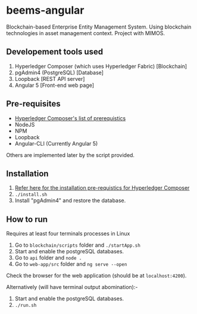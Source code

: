 # beems-angular 

[HCP]: https://hyperledger.github.io/composer/latest/installing/installing-prereqs.html "Installing pre-requisites by Hyperledger Composer documentation"

Blockchain-based Enterprise Entity Management System. Using blockchain technologies in asset management context. Project with MIMOS.

## Developement tools used

1. Hyperledger Composer (which uses Hyperledger Fabric) [Blockchain]
1. pgAdmin4 (PostgreSQL) [Database]
1. Loopback [REST API server]
1. Angular 5 [Front-end web page]

## Pre-requisites

- [Hyperledger Composer's list of prerequistics][HCP]
- NodeJS
- NPM
- Loopback
- Angular-CLI (Currently Angular 5)

Others are implemented later by the script provided.

## Installation

1. [Refer here for the installation pre-requistics for Hyperledger Composer][HCP]
1. `./install.sh`
1. Install "pgAdmin4" and restore the database.

## How to run

Requires at least four terminals processes in Linux

1. Go to `blockchain/scripts` folder and `./startApp.sh`
1. Start and enable the postgreSQL databases.
1. Go to `api` folder and `node .`
1. Go to `web-app/src` folder and `ng serve --open`

Check the browser for the web application (should be at `localhost:4200`).

Alternatively (will have terminal output abomination):-

1. Start and enable the postgreSQL databases.
1. `./run.sh`